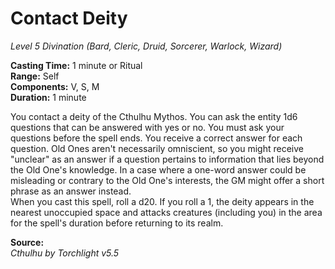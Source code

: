 # Contact Deity
*Level 5 Divination (Bard, Cleric, Druid, Sorcerer, Warlock, Wizard)*

**Casting Time:** 1 minute or Ritual  
**Range:** Self  
**Components:** V, S, M  
**Duration:** 1 minute

You contact a deity of the Cthulhu Mythos. You can ask the entity 1d6 questions that can be answered with yes or no. You must ask your questions before the spell ends. You receive a correct answer for each question. Old Ones aren't necessarily omniscient, so you might receive "unclear" as an answer if a question pertains to information that lies beyond the Old One's knowledge. In a case where a one-word answer could be misleading or contrary to the Old One's interests, the GM might offer a short phrase as an answer instead.  
When you cast this spell, roll a d20. If you roll a 1, the deity appears in the nearest unoccupied space and attacks creatures (including you) in the area for the spell's duration before returning to its realm.

**Source:**  
*Cthulhu by Torchlight v5.5*